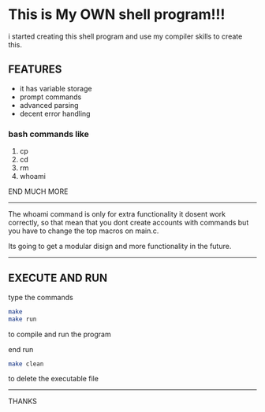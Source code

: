 # This is My OWN shell program!!!

i started creating this shell program
and use my compiler skills to create this.

## FEATURES
- it has variable storage
- prompt commands
- advanced parsing
- decent error handling


### bash commands like
1. cp
2. cd
3. rm
4. whoami

END MUCH MORE

---

The whoami command is only for extra functionality
it dosent work correctly, so that mean that you dont 
create accounts with commands but you have to change 
the top macros on main.c.

Its going to get a modular disign and more 
functionality in the future.

---

## EXECUTE AND RUN
type the commands
```bash
make
make run
```
to compile and run the program

end run 
```bash
make clean
```
to delete the executable file

---

THANKS
